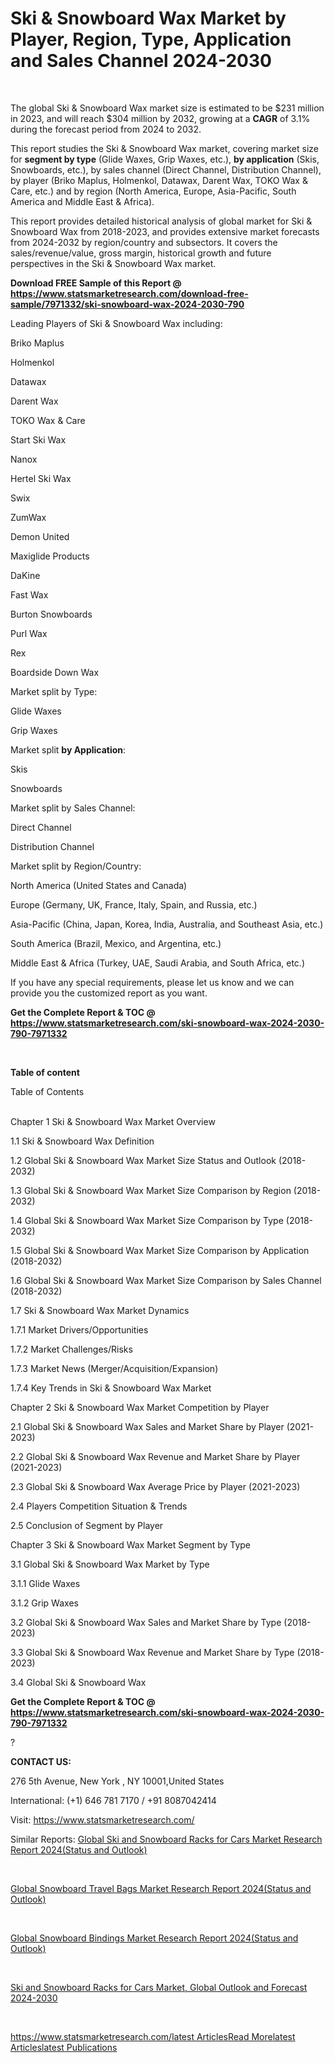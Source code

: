 <h1>Ski & Snowboard Wax Market by Player, Region, Type, Application and Sales Channel 2024-2030</h1><br/><p>The global Ski & Snowboard Wax market size is estimated to be $231 million in 2023, and will reach $304 million by 2032, growing at a <strong>CAGR</strong> of 3.1% during the forecast period from 2024 to 2032.</p>
 
 
 
 <p>This report studies the Ski & Snowboard Wax market, covering market size for <strong>segment by type</strong> (Glide Waxes, Grip Waxes, etc.), <strong>by application</strong> (Skis, Snowboards, etc.), by sales channel (Direct Channel, Distribution Channel), by player (Briko Maplus, Holmenkol, Datawax, Darent Wax, TOKO Wax & Care, etc.) and by region (North America, Europe, Asia-Pacific, South America and Middle East & Africa).</p>
 
 
 
 <p>This report provides detailed historical analysis of global market for Ski & Snowboard Wax from 2018-2023, and provides extensive market forecasts from 2024-2032 by region/country and subsectors. It covers the sales/revenue/value, gross margin, historical growth and future perspectives in the Ski & Snowboard Wax market.</p>
 
 
 
 <p><strong>Download FREE Sample of this Report @ <a href="https://www.statsmarketresearch.com/download-free-sample/7971332/ski-snowboard-wax-2024-2030-790">https://www.statsmarketresearch.com/download-free-sample/7971332/ski-snowboard-wax-2024-2030-790</a></strong></p>
 
 
 
 <p>Leading Players of Ski & Snowboard Wax including:</p>
 
 
 
 <p>Briko Maplus</p>
 
 
 
 <p>Holmenkol</p>
 
 
 
 <p>Datawax</p>
 
 
 
 <p>Darent Wax</p>
 
 
 
 <p>TOKO Wax & Care</p>
 
 
 
 <p>Start Ski Wax</p>
 
 
 
 <p>Nanox</p>
 
 
 
 <p>Hertel Ski Wax</p>
 
 
 
 <p>Swix</p>
 
 
 
 <p>ZumWax</p>
 
 
 
 <p>Demon United</p>
 
 
 
 <p>Maxiglide Products</p>
 
 
 
 <p>DaKine</p>
 
 
 
 <p>Fast Wax</p>
 
 
 
 <p>Burton Snowboards</p>
 
 
 
 <p>Purl Wax</p>
 
 
 
 <p>Rex</p>
 
 
 
 <p>Boardside Down Wax</p>
 
 
 
 <p>Market split by Type:</p>
 
 
 
 <p>Glide Waxes</p>
 
 
 
 <p>Grip Waxes</p>
 
 
 
 <p>Market split <strong>by Application</strong>:</p>
 
 
 
 <p>Skis</p>
 
 
 
 <p>Snowboards</p>
 
 
 
 <p>Market split by Sales Channel:</p>
 
 
 
 <p>Direct Channel</p>
 
 
 
 <p>Distribution Channel</p>
 
 
 
 <p>Market split by Region/Country:</p>
 
 
 
 <p>North America (United States and Canada)</p>
 
 
 
 <p>Europe (Germany, UK, France, Italy, Spain, and Russia, etc.)</p>
 
 
 
 <p>Asia-Pacific (China, Japan, Korea, India, Australia, and Southeast Asia, etc.)</p>
 
 
 
 <p>South America (Brazil, Mexico, and Argentina, etc.)</p>
 
 
 
 <p>Middle East & Africa (Turkey, UAE, Saudi Arabia, and South Africa, etc.)</p>
 
 
 
 <p>If you have any special requirements, please let us know and we can provide you the customized report as you want.</p>
 
 
 
 <div><b>Get the Complete Report & TOC @ <a href="https://www.statsmarketresearch.com/ski-snowboard-wax-2024-2030-790-7971332">https://www.statsmarketresearch.com/ski-snowboard-wax-2024-2030-790-7971332</a></b></div>
 
 
 
 <p><br />
 
 <b>Table of content</b></p>
 
 
 
 <p>Table of Contents<br />
 
 <br />
 
 Chapter 1 Ski & Snowboard Wax Market Overview<br />
 
 1.1 Ski & Snowboard Wax Definition<br />
 
 1.2 Global Ski & Snowboard Wax Market Size Status and Outlook (2018-2032)<br />
 
 1.3 Global Ski & Snowboard Wax Market Size Comparison by Region (2018-2032)<br />
 
 1.4 Global Ski & Snowboard Wax Market Size Comparison by Type (2018-2032)<br />
 
 1.5 Global Ski & Snowboard Wax Market Size Comparison by Application (2018-2032)<br />
 
 1.6 Global Ski & Snowboard Wax Market Size Comparison by Sales Channel (2018-2032)<br />
 
 1.7 Ski & Snowboard Wax Market Dynamics<br />
 
 1.7.1 Market Drivers/Opportunities<br />
 
 1.7.2 Market Challenges/Risks<br />
 
 1.7.3 Market News (Merger/Acquisition/Expansion)<br />
 
 1.7.4 Key Trends in Ski & Snowboard Wax Market<br />
 
 Chapter 2 Ski & Snowboard Wax Market Competition by Player<br />
 
 2.1 Global Ski & Snowboard Wax Sales and Market Share by Player (2021-2023)<br />
 
 2.2 Global Ski & Snowboard Wax Revenue and Market Share by Player (2021-2023)<br />
 
 2.3 Global Ski & Snowboard Wax Average Price by Player (2021-2023)<br />
 
 2.4 Players Competition Situation & Trends<br />
 
 2.5 Conclusion of Segment by Player<br />
 
 Chapter 3 Ski & Snowboard Wax Market Segment by Type<br />
 
 3.1 Global Ski & Snowboard Wax Market by Type<br />
 
 3.1.1 Glide Waxes<br />
 
 3.1.2 Grip Waxes<br />
 
 3.2 Global Ski & Snowboard Wax Sales and Market Share by Type (2018-2023)<br />
 
 3.3 Global Ski & Snowboard Wax Revenue and Market Share by Type (2018-2023)<br />
 
 3.4 Global Ski & Snowboard Wax</p>
 
 
 
 <div><b>Get the Complete Report & TOC @ <a href="https://www.statsmarketresearch.com/ski-snowboard-wax-2024-2030-790-7971332">https://www.statsmarketresearch.com/ski-snowboard-wax-2024-2030-790-7971332</a></b></div>
 
 
 
 <p>? </p>
 
 
 
 <p><b>CONTACT US:</b><br />
 
 276 5th Avenue, New York , NY 10001,United States<br />
 
 International: (+1) 646 781 7170 / +91 8087042414<br />
 
 Visit: <a href="https://www.statsmarketresearch.com/">https://www.statsmarketresearch.com/</a><br />
 
 Similar Reports: <a href="https://www.statsmarketresearch.com/ski-snowboard-wax-2024-2030-790-7971332">Global Ski and Snowboard Racks for Cars Market Research Report 2024(Status and Outlook)</a><br />
 
 <br />
 
 <a href="https://www.statsmarketresearch.com/ski-snowboard-wax-2024-2030-790-7971332">Global Snowboard Travel Bags Market Research Report 2024(Status and Outlook)</a><br />
 
 <br />
 
 <a href="https://www.statsmarketresearch.com/ski-snowboard-wax-2024-2030-790-7971332">Global Snowboard Bindings Market Research Report 2024(Status and Outlook)</a><br />
 
 <br />
 
 <a href="https://www.statsmarketresearch.com/ski-snowboard-wax-2024-2030-790-7971332">Ski and Snowboard Racks for Cars Market, Global Outlook and Forecast 2024-2030</a><br />
 
 <br />
 
 <a href="https://gyeongbokgung.com">https://www.statsmarketresearch.com/</a><a href="https://hallyeomaritime.com">latest Articles</a><a href="https://jingwansa.com">Read More</a><a href="https://nguoiviet.jp/">latest Articles</a><a href="https://www.intelmarketresearch.com/">latest Publications</a></p>